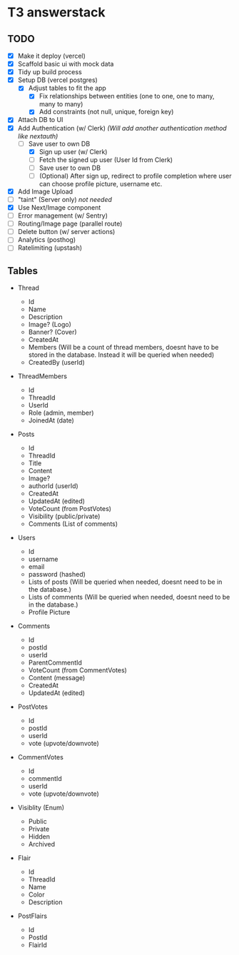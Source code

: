 # T3 answerstack

## TODO

- [x] Make it deploy (vercel)
- [x] Scaffold basic ui with mock data
- [x] Tidy up build process
- [x] Setup DB (vercel postgres)
  - [x] Adjust tables to fit the app
    - [x] Fix relationships between entities (one to one, one to many, many to many)
    - [x] Add constraints (not null, unique, foreign key)
- [x] Attach DB to UI
- [x] Add Authentication (w/ Clerk) _(Will add another authentication method like nextauth)_
  - [ ] Save user to own DB
    - [x] Sign up user (w/ Clerk)
    - [ ] Fetch the signed up user (User Id from Clerk)
    - [ ] Save user to own DB
    - [ ] (Optional) After sign up, redirect to profile completion where user can choose profile picture, username etc.
- [x] Add Image Upload
- [ ] "taint" (Server only) _not needed_
- [x] Use Next/Image component
- [ ] Error management (w/ Sentry)
- [ ] Routing/Image page (parallel route)
- [ ] Delete button (w/ server actions)
- [ ] Analytics (posthog)
- [ ] Ratelimiting (upstash)

## Tables

- Thread

  - Id
  - Name
  - Description
  - Image? (Logo)
  - Banner? (Cover)
  - CreatedAt
  - Members (Will be a count of thread members, doesnt have to be stored in the database. Instead it will be queried when needed)
  - CreatedBy (userId)

- ThreadMembers

  - Id
  - ThreadId
  - UserId
  - Role (admin, member)
  - JoinedAt (date)

- Posts

  - Id
  - ThreadId
  - Title
  - Content
  - Image?
  - authorId (userId)
  - CreatedAt
  - UpdatedAt (edited)
  - VoteCount (from PostVotes)
  - Visibility (public/private)
  - Comments (List of comments)

- Users

  - Id
  - username
  - email
  - password (hashed)
  - Lists of posts (Will be queried when needed, doesnt need to be in the database.)
  - Lists of comments (Will be queried when needed, doesnt need to be in the database.)
  - Profile Picture

- Comments

  - Id
  - postId
  - userId
  - ParentCommentId
  - VoteCount (from CommentVotes)
  - Content (message)
  - CreatedAt
  - UpdatedAt (edited)

- PostVotes

  - Id
  - postId
  - userId
  - vote (upvote/downvote)

- CommentVotes

  - Id
  - commentId
  - userId
  - vote (upvote/downvote)

- Visiblity (Enum)

  - Public
  - Private
  - Hidden
  - Archived

- Flair

  - Id
  - ThreadId
  - Name
  - Color
  - Description

- PostFlairs
  - Id
  - PostId
  - FlairId
